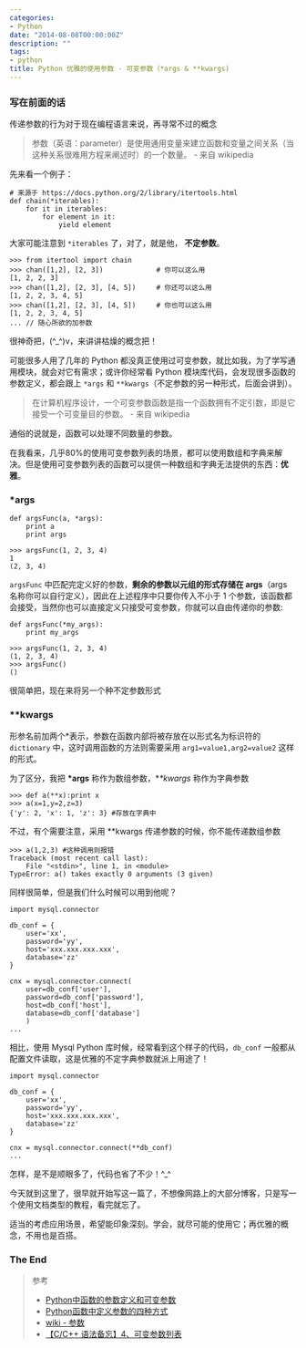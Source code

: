 ```yaml
---
categories:
- Python
date: "2014-08-08T00:00:00Z"
description: ""
tags:
- python
title: Python 优雅的使用参数 - 可变参数（*args & **kwargs)
---
```


### 写在前面的话

传递参数的行为对于现在编程语言来说，再寻常不过的概念

> 参数（英语：parameter）是使用通用变量来建立函数和变量之间关系（当这种关系很难用方程来阐述时）的一个数量。 - 来自 wikipedia

<!--	
这是最简单的传参行为了，一个函数可以定义任意个参数，每个参数间用逗号分割，用这种方式定义的函数在调用的的时候也必须在函数名后的小括号里提供个数相等的值（实际参数），而且顺序必须相同，也就是说在这种调用方式中，形参和实参的个数必须一致，而且必须一一对应，也就是说第一个形参对应这第一个实参。

简而言之，就是这样的参数定义，要求在函数调用的时候，实际的参数的个数和顺序都要求和函数的参数定义保持一致，否则会报错
	
	>>> func(1)
	TypeError: func() takes exactly 2 arguments (1 given)
	
在某些场景中，你需要对某些参数设定默认值，这时你可以这么做：

	def func(a, b=1):
		print a+b
		
	>>> func(1)
	2
	
	>>> func(1, 2)
	3
	
到目前为止，上述的两种参数定义方式几乎满足大部分的需求，接下我就是我今天向大家介绍的黑魔法 - **不定参数的使用**。

-->

先来看一个例子：

	# 来源于 https://docs.python.org/2/library/itertools.html
	def chain(*iterables):
    	for it in iterables:
        	for element in it:
            	yield element
            	 
大家可能注意到 `*iterables` 了，对了，就是他， **不定参数**。

	>>> from itertool import chain
	>>> chan([1,2], [2, 3])				# 你可以这么用
	[1, 2, 2, 3]
	>>> chan([1,2], [2, 3], [4, 5])		# 你还可以这么用
	[1, 2, 2, 3, 4, 5]
	>>> chan([1,2], [2, 3], [4, 5])		# 你也可以这么用
	[1, 2, 2, 3, 4, 5]
	...	// 随心所欲的加参数
	
很神奇把，(^_^)v，来讲讲枯燥的概念把！

可能很多人用了几年的 Python 都没真正使用过可变参数，就比如我，为了学写通用模块，就会对它有需求；或许你经常看 Python 模块库代码，会发现很多函数的参数定义，都会跟上 `*args` 和 `**kwargs`（不定参数的另一种形式，后面会讲到）。

> 在计算机程序设计，一个可变参数函数是指一个函数拥有不定引数，即是它接受一个可变量目的参数。 - 来自 wikipedia

通俗的说就是，函数可以处理不同数量的参数。

在我看来，几乎80%的使用可变参数列表的场景，都可以使用数组和字典来解决。但是使用可变参数列表的函数可以提供一种数组和字典无法提供的东西：**优雅**。

### *args

	def argsFunc(a, *args):
		print a
		print args
		
	>>> argsFunc(1, 2, 3, 4)
	1
	(2, 3, 4)

`argsFunc` 中匹配完定义好的参数，**剩余的参数以元组的形式存储在 args**（args 名称你可以自行定义），因此在上述程序中只要你传入不小于 1 个参数，该函数都会接受，当然你也可以直接定义只接受可变参数，你就可以自由传递你的参数:

	def argsFunc(*my_args):
		print my_args
		
	>>> argsFunc(1, 2, 3, 4)
	(1, 2, 3, 4)
	>>> argsFunc()
	()

很简单把，现在来将另一个种不定参数形式
	
### **kwargs

形参名前加两个*表示，参数在函数内部将被存放在以形式名为标识符的 `dictionary` 中，这时调用函数的方法则需要采用 `arg1=value1,arg2=value2` 这样的形式。

为了区分，我把 **\*args** 称作为数组参数，**\**kwargs** 称作为字典参数

	>>> def a(**x):print x
	>>> a(x=1,y=2,z=3)
	{'y': 2, 'x': 1, 'z': 3} #存放在字典中
	
不过，有个需要注意，采用 **kwargs 传递参数的时候，你不能传递数组参数

	>>> a(1,2,3) #这种调用则报错
	Traceback (most recent call last):
  		File "<stdin>", line 1, in <module>
	TypeError: a() takes exactly 0 arguments (3 given)
	
同样很简单，但是我们什么时候可以用到他呢？

	import mysql.connector  
	
	db_conf = {
		user='xx',
		password='yy', 
		host='xxx.xxx.xxx.xxx',
		database='zz'
	}
	
	cnx = mysql.connector.connect(
		user=db_conf['user'],
		password=db_conf['password'], 
		host=db_conf['host'],
		database=db_conf['database']
		)
	...
		
相比，使用 Mysql Python 库时候，经常看到这个样子的代码，`db_conf` 一般都从配置文件读取，这是优雅的不定字典参数就派上用途了！

	import mysql.connector  
	
	db_conf = {
		user='xx',
		password='yy', 
		host='xxx.xxx.xxx.xxx',
		database='zz'
	}
	
	cnx = mysql.connector.connect(**db_conf)
	...
	
怎样，是不是顺眼多了，代码也省了不少！^_^

今天就到这里了，很早就开始写这一篇了，不想像网路上的大部分博客，只是写一个使用文档类型的教程，看完就忘了。

适当的考虑应用场景，希望能印象深刻。学会，就尽可能的使用它；再优雅的概念，不用也是百搭。

### The End

> 参考
> 	* [Python中函数的参数定义和可变参数](http://blog.csdn.net/feisan/article/details/1729905)
> 	* [Python函数中定义参数的四种方式](http://blog.linuxeye.com/329.html)
> 	* [wiki - 参数](http://zh.wikipedia.org/wiki/%E5%8F%82%E6%95%B0)
> 	* [【C/C++ 语法备忘】4、可变参数列表](http://blog.csdn.net/ronintao/article/details/10070485)
